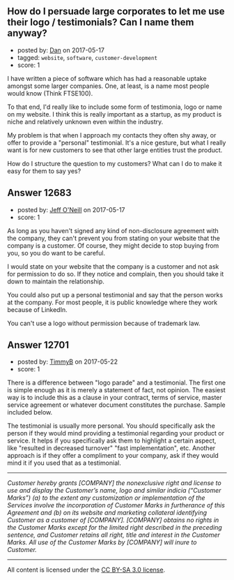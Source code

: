 ## How do I persuade large corporates to let me use their logo / testimonials? Can I name them anyway?

- posted by: [Dan](https://stackexchange.com/users/931596/dan) on 2017-05-17
- tagged: `website`, `software`, `customer-development`
- score: 1

<p>I have written a piece of software which has had a reasonable uptake amongst some larger companies. One, at least, is a name most people would know (Think FTSE100).</p>

<p>To that end, I'd really like to include some form of testimonia, logo or name on my website. I think this is really important as a startup, as my product is niche and relatively unknown even within the industry.</p>

<p>My problem is that when I approach my contacts they often shy away, or offer to provide a "personal" testimonial. It's a nice gesture, but what I really want is for new customers to see that other large entities trust the product.</p>

<p>How do I structure the question to my customers? What can I do to make it easy for them to say yes? </p>



## Answer 12683

- posted by: [Jeff O'Neill](https://stackexchange.com/users/46273/jeff-o-neill) on 2017-05-17
- score: 1

<p>As long as you haven't signed any kind of non-disclosure agreement with the company, they can't prevent you from stating on your website that the company is a customer.  Of course, they might decide to stop buying from you, so you do want to be careful.</p>

<p>I would state on your website that the company is a customer and not ask for permission to do so.  If they notice and complain, then you should take it down to maintain the relationship.</p>

<p>You could also put up a personal testimonial and say that the person works at the company.  For most people, it is public knowledge where they work because of LinkedIn.</p>

<p>You can't use a logo without permission because of trademark law.</p>



## Answer 12701

- posted by: [TimmyB](https://stackexchange.com/users/8782762/timmyb) on 2017-05-22
- score: 1

<p>There is a difference between "logo parade" and a testimonial.  The first one is simple enough as it is merely a statement of fact, not opinion.  The easiest way is to include this as a clause in your contract, terms of service, master service agreement or whatever document constitutes the purchase.  Sample included below.  </p>

<p>The testimonial is usually more personal.  You should specifically ask the person if they would mind providing a testimonial regarding your product or service.  It helps if you specifically ask them to highlight a certain aspect, like "resulted in decreased turnover" "fast implementation", etc.  Another approach is if they offer a compliment to your company, ask if they would mind it if you used that as a testimonial.</p>

<hr>

<p><em>Customer hereby grants [COMPANY] the nonexclusive right and license to use and display the Customer’s name, logo and similar indicia (“Customer Marks”) (a) to the extent any customization or implementation of the Services involve the incorporation of Customer Marks in furtherance of this Agreement and (b) on its website and marketing collateral identifying Customer as a customer of [COMPANY]. [COMPANY] obtains no rights in the Customer Marks except for the limited right described in the preceding sentence, and Customer retains all right, title and interest in the Customer Marks. All use of the Customer Marks by [COMPANY] will inure to Customer.</em></p>




---

All content is licensed under the [CC BY-SA 3.0 license](https://creativecommons.org/licenses/by-sa/3.0/).
